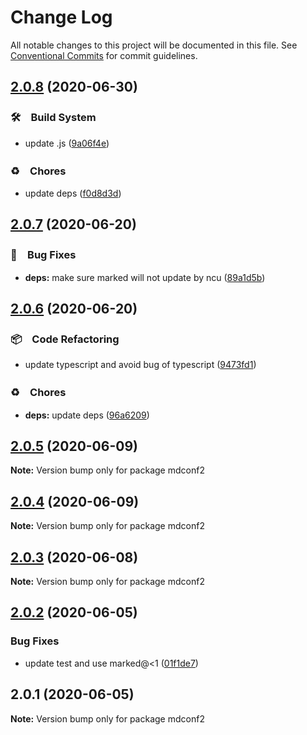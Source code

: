# Change Log

All notable changes to this project will be documented in this file.
See [Conventional Commits](https://conventionalcommits.org) for commit guidelines.

## [2.0.8](https://github.com/bluelovers/mdconf/compare/mdconf2@2.0.7...mdconf2@2.0.8) (2020-06-30)


### 🛠　Build System

* update .js ([9a06f4e](https://github.com/bluelovers/mdconf/commit/9a06f4ea5bcbb28992702ed75cdd432963caa95c))


### ♻️　Chores

* update deps ([f0d8d3d](https://github.com/bluelovers/mdconf/commit/f0d8d3d96cef067e3f1c2bc8c5e4110110d5c25b))





## [2.0.7](https://github.com/bluelovers/mdconf/compare/mdconf2@2.0.6...mdconf2@2.0.7) (2020-06-20)


### 🐛　Bug Fixes

* **deps:** make sure marked will not update by ncu ([89a1d5b](https://github.com/bluelovers/mdconf/commit/89a1d5bf7d572d0784bcc4541994688dff5b33cd))





## [2.0.6](https://github.com/bluelovers/mdconf/compare/mdconf2@2.0.5...mdconf2@2.0.6) (2020-06-20)


### 📦　Code Refactoring

* update typescript and avoid bug of typescript ([9473fd1](https://github.com/bluelovers/mdconf/commit/9473fd159a3e0774e7646ab2dc60d73a4667f09b))


### ♻️　Chores

* **deps:** update deps ([96a6209](https://github.com/bluelovers/mdconf/commit/96a62099f0774dae433a16b9e20f2c4ddd518749))





## [2.0.5](https://github.com/bluelovers/mdconf/compare/mdconf2@2.0.4...mdconf2@2.0.5) (2020-06-09)

**Note:** Version bump only for package mdconf2





## [2.0.4](https://github.com/bluelovers/mdconf/compare/mdconf2@2.0.3...mdconf2@2.0.4) (2020-06-09)

**Note:** Version bump only for package mdconf2





## [2.0.3](https://github.com/bluelovers/mdconf/compare/mdconf2@2.0.2...mdconf2@2.0.3) (2020-06-08)

**Note:** Version bump only for package mdconf2





## [2.0.2](https://github.com/bluelovers/mdconf/compare/mdconf2@2.0.1...mdconf2@2.0.2) (2020-06-05)


### Bug Fixes

* update test and use marked@<1 ([01f1de7](https://github.com/bluelovers/mdconf/commit/01f1de73b61c7fc38366700a1a8eccd2c6f222d3))





## 2.0.1 (2020-06-05)

**Note:** Version bump only for package mdconf2
